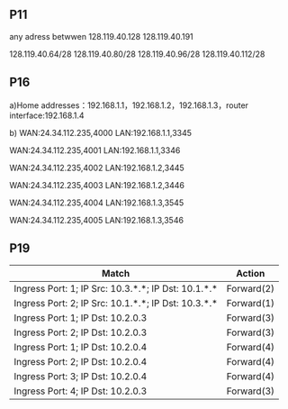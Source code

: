 P11
----

any adress betwwen 128.119.40.128 128.119.40.191

128.119.40.64/28  128.119.40.80/28  128.119.40.96/28  128.119.40.112/28

P16
----

a)Home addresses：192.168.1.1，192.168.1.2，192.168.1.3，router interface:192.168.1.4

b)
WAN:24.34.112.235,4000  LAN:192.168.1.1,3345

WAN:24.34.112.235,4001  LAN:192.168.1.1,3346

WAN:24.34.112.235,4002  LAN:192.168.1.2,3445

WAN:24.34.112.235,4003  LAN:192.168.1.2,3446

WAN:24.34.112.235,4004  LAN:192.168.1.3,3545

WAN:24.34.112.235,4005  LAN:192.168.1.3,3546

P19
-----

|                          Match                            |   Action   |
| --------------------------------------------------------- | ---------- |
| Ingress Port: 1;  IP Src: 10.3.\*.\*;  IP Dst: 10.1.\*.\* | Forward(2) |
| Ingress Port: 2;  IP Src: 10.1.\*.\*;  IP Dst: 10.3.\*.\* | Forward(1) |
| Ingress Port: 1;  IP Dst: 10.2.0.3                        | Forward(3) |
| Ingress Port: 2;  IP Dst: 10.2.0.3                        | Forward(3) |
| Ingress Port: 1;  IP Dst: 10.2.0.4                        | Forward(4) |
| Ingress Port: 2;  IP Dst: 10.2.0.4                        | Forward(4) |
| Ingress Port: 3;  IP Dst: 10.2.0.4                        | Forward(4) |
| Ingress Port: 4;  IP Dst: 10.2.0.3                        | Forward(3) |
